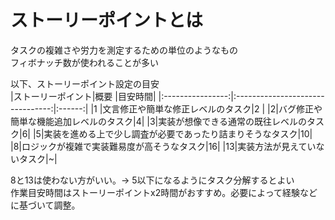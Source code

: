 # ストーリーポイントとは
タスクの複雑さや労力を測定するための単位のようなもの  
フィボナッチ数が使われることが多い  

以下、ストーリーポイント設定の目安  
|ストーリーポイント|概要                              |目安時間|
|:----------------:|:--------------------------------:|:------:|
|1                 |文言修正や簡単な修正レベルのタスク|2       |
|2|バグ修正や簡単な機能追加レベルのタスク|4|
|3|実装が想像できる通常の既往レベルのタスク|6|
|5|実装を進める上で少し調査が必要であったり詰まりそうなタスク|10|
|8|ロジックが複雑で実装難易度が高そうなタスク|16|
|13|実装方法が見えていないタスク|~|

8と13は使わない方がいい。-> 5以下になるようにタスク分解するとよい  
作業目安時間はストーリーポイントx2時間がおすすめ。必要によって経験などに基づいて調整。  

